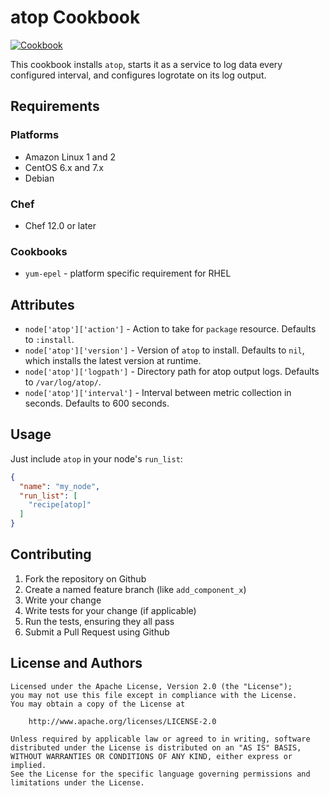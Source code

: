 # atop Cookbook

[![Cookbook](http://img.shields.io/cookbook/v/atop.svg)](https://supermarket.chef.io/cookbooks/atop)

This cookbook installs `atop`, starts it as a service to log data every configured interval, and configures logrotate on its log output.

## Requirements

### Platforms

- Amazon Linux 1 and 2
- CentOS 6.x and 7.x
- Debian

### Chef

- Chef 12.0 or later

### Cookbooks

- `yum-epel` - platform specific requirement for RHEL

## Attributes

- `node['atop']['action']` - Action to take for `package` resource. Defaults to `:install`.
- `node['atop']['version']` - Version of `atop` to install. Defaults to `nil`, which installs the latest version at runtime.
- `node['atop']['logpath']` - Directory path for atop output logs. Defaults to `/var/log/atop/`.
- `node['atop']['interval']` - Interval between metric collection in seconds. Defaults to 600 seconds.

## Usage

Just include `atop` in your node's `run_list`:

```json
{
  "name": "my_node",
  "run_list": [
    "recipe[atop]"
  ]
}
```

## Contributing

1. Fork the repository on Github
2. Create a named feature branch (like `add_component_x`)
3. Write your change
4. Write tests for your change (if applicable)
5. Run the tests, ensuring they all pass
6. Submit a Pull Request using Github

## License and Authors

```
Licensed under the Apache License, Version 2.0 (the "License");
you may not use this file except in compliance with the License.
You may obtain a copy of the License at

    http://www.apache.org/licenses/LICENSE-2.0

Unless required by applicable law or agreed to in writing, software
distributed under the License is distributed on an "AS IS" BASIS,
WITHOUT WARRANTIES OR CONDITIONS OF ANY KIND, either express or implied.
See the License for the specific language governing permissions and
limitations under the License.
```
